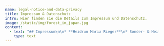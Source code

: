 ```yaml
---
name: legal-notice-and-data-privacy
title: Impressum & Datenschutz
intro: Hier finden sie die Details zum Impressum und Datenschutz.
image: /static/img/forest_in_japan.jpg
content:
  - text: "## Impressum\n\n* **Heidrun Maria Rieger**\n* Sonder- & Heilpädagogin\n* Hetzdendorf, Wien, AT\n* +43 0123 4567 89\n* my@email.com\n\n## Datenschutz\n\n**Grundlegendes**\r\n\nDiese Datenschutzerklärung soll die Nutzer dieser Website über die Art, den Umfang und den Zweck der Erhebung und Verwendung personenbezogener Daten durch den Websitebetreiber Heidrun Maria Rieger informieren.\r\n\nWir nehmen Ihren Datenschutz sehr ernst und behandeln Ihre personenbezogenen Daten vertraulich und entsprechend der gesetzlichen Vorschriften. Da durch neue Technologien und die ständige Weiterentwicklung dieser Webseite Änderungen an dieser Datenschutzerklärung vorgenommen werden können, empfehlen wir Ihnen sich die Datenschutzerklärung in regelmäßigen Abständen wieder durchzulesen.\r\n\nDefinitionen der verwendeten Begriffe (z.B. “personenbezogene Daten” oder “Verarbeitung”) finden Sie in Art. 4 DSGVO.\n\n**Zugriffsdaten**\r\n\nWir, der Websitebetreiber bzw. Seitenprovider, erheben aufgrund unseres berechtigten Interesses (s. Art. 6 Abs. 1 lit. f. DSGVO) Daten über Zugriffe auf die Website und speichern diese als “Server-Logfiles” auf dem Server der Website ab. Folgende Daten werden so protokolliert:\r\n\n* Besuchte Website\r\n* Uhrzeit zum Zeitpunkt des Zugriffes\r\n* Menge der gesendeten Daten in Byte\n* Quelle/Verweis, von welchem Sie auf die Seite gelangten\r\n* Verwendeter Browser\r\n* Verwendetes Betriebssystem\r\n* Verwendete IP-Adresse\r\n\n\rDie Server-Logfiles werden für maximal 30 Tage gespeichert und anschließend gelöscht. Die Speicherung der Daten erfolgt aus Sicherheitsgründen, um z. B. Missbrauchsfälle aufklären zu können. Müssen Daten aus Beweisgründen aufgehoben werden, sind sie solange von der Löschung ausgenommen bis der Vorfall endgültig geklärt ist.\n\n**Reichweitenmessung & Cookies**\n\nDiese Website verwendet zurzeit keine Cookies.\n\n**Betroffenenrechte**\r\n\nDurch das Datenschutzrecht stehen Ihnen folgende Rechte zu:\r\n\n* **Auskunftsrecht**: Auf Anforderung erteilen wir Ihnen unentgeltlich Auskunft über den Umfang, die Herkunft und den/die Empfänger der gespeicherten Daten sowie den Zweck der Speicherung. Bei exzessiven Auskunftsbegehren (öfter als 4 mal pro Jahr) behalten wir uns die Verrechnung eines angemessenen Aufwandersatzes vor.\r\n* **Recht auf Berichtigung:** Sollten trotz unserer Bemühungen um Datenrichtigkeit und Aktualität falsche Informationen gespeichert sein, werden wir diese auf Ihre Aufforderung hin berichtigen.\r\n* **Löschung:** Wünschen Sie die Löschung von uns zu Ihrer Person gespeicherter Informationen, ersuchen wir Sie, uns dies mitzuteilen. Wir werden uns bemühen, Ihrem Wunsch umgehend nachzukommen. Unter bestimmten Voraussetzungen haben Sie ein Recht auf Löschung, etwa im Zusammenhang mit einem Widerspruch oder wenn Daten unrechtmäßig verarbeitet wurden.\r\n* **Einschränkung**: Sie können aus den Gründen, die einen Löschungsanspruch begründen, auch Einschränkung der Datenverarbeitung begehren – dann müssen die gespeicherten Daten gespeichert bleiben (zB zu Beweissicherungszwecken), dürfen aber nicht mehr anderweitig genutzt werden.\r\n* **Widerspruch/Widerruf:** Gegen Datenverarbeitung, die wir gestützt auf ein berechtigtes Interesse vornehmen, können Sie Widerspruch einlegen – soweit es um Datenverarbeitung für Direktwerbezwecke geht, wirkt dieses Widerspruchsrecht absolut. Abgegebene Einwilligungen können jederzeit schriftlich und kostenfrei widerrufen werden.\r\n* **Datenübertragbarkeit:** Wenn Sie die von Ihnen bekannt gegebenen Daten einem anderen Verantwortlichen übergeben wollen werden wir diese in einem elektronisch übertragbaren Format bereitstellen.\r\n* **Beschwerderecht bei der Datenschutzbehörde**: Wir weisen Sie weiters auf Ihr Beschwerderecht bei der Datenschutzbehörde hin: Sie haben das Recht auf Beschwerde bei einer Aufsichtsbehörde, insbesondere in dem Mitgliedstaat ihres Aufenthaltsorts, ihres Arbeitsplatzes oder des Orts des mutmaßlichen Verstoßes, wenn die betroffene Person der Ansicht ist, dass die Verarbeitung der sie betreffenden personenbezogenen Daten gegen diese Verordnung verstößt. Gerne können Sie sich aber auch jederzeit direkt an uns wenden.\r\n\nBitte haben Sie Verständnis, dass wir zu Ihrer eigenen Sicherheit nur Anfragen mit Identitätsnachweis beantworten können. Selbstverständlich werden wir Ihre übermittelten Dokumente nur zur Prüfung Ihrer Identität verwenden und nach Bearbeitung und Erfüllung Ihrer Anfrage umgehend löschen oder vernichten."
    type: text
---
```


